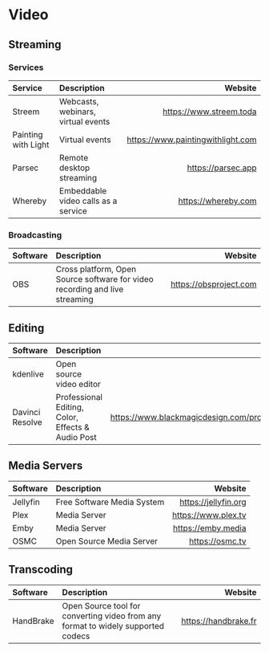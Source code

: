 # Video

## Streaming

### Services

| Service              | Description                         | Website                           |
| :------------------- | :---------------------------------- | --------------------------------: |
| Streem               | Webcasts, webinars, virtual events  | https://www.streem.toda           |
| Painting with  Light | Virtual events                      | https://www.paintingwithlight.com |
| Parsec               | Remote desktop streaming            | https://parsec.app                |
| Whereby              | Embeddable video calls as a service | https://whereby.com               |

### Broadcasting

| Software | Description                                                                 | Website                |
| :------- | :-------------------------------------------------------------------------- | ---------------------: |
| OBS      | Cross platform, Open Source software for video recording and live streaming | https://obsproject.com |

## Editing

| Software  | Description              | Website              |
| :-------- | :----------------------- | -------------------: |
| kdenlive  | Open source video editor | https://kdenlive.org |
| Davinci Resolve | Professional Editing, Color, Effects & Audio Post | https://www.blackmagicdesign.com/products/davinciresolve |

## Media Servers

| Software  | Description                | Website              |
| :-------- | :------------------------- | -------------------: |
| Jellyfin  | Free Software Media System | https://jellyfin.org |
| Plex      | Media Server               | https://www.plex.tv  |
| Emby      | Media Server               | https://emby.media   |
| OSMC      | Open Source Media Server   | https://osmc.tv      |

## Transcoding

| Software  | Description                                                                      | Website              |
| :-------- | :------------------------------------------------------------------------------- | -------------------: |
| HandBrake | Open Source tool for converting video from any format to widely supported codecs | https://handbrake.fr |